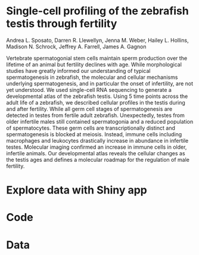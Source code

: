 # Single-cell profiling of the zebrafish testis through fertility

Andrea L. Sposato, Darren R. Llewellyn, Jenna M. Weber, Hailey L. Hollins, Madison N. Schrock, Jeffrey A. Farrell, James A. Gagnon

Vertebrate spermatogonial stem cells maintain sperm production over the lifetime of an animal but fertility declines with age. While morphological studies have greatly informed our understanding of typical spermatogenesis in zebrafish, the molecular and cellular mechanisms underlying spermatogenesis, and in particular the onset of infertility, are not yet understood. We used single-cell RNA sequencing to generate a developmental atlas of the zebrafish testis. Using 5 time points across the adult life of a zebrafish, we described cellular profiles in the testis during and after fertility. While all germ cell stages of spermatogenesis are detected in testes from fertile adult zebrafish. Unexpectedly, testes from older infertile males still contained spermatogonia and a reduced population of spermatocytes. These germ cells are transcriptionally distinct and spermatogenesis is blocked at meiosis. Instead, immune cells including macrophages and leukocytes drastically increase in abundance in infertile testes. Molecular imaging confirmed an increase in immune cells in older, infertile animals. Our developmental atlas reveals the cellular changes as the testis ages and defines a molecular roadmap for the regulation of male fertility. 

# Explore data with Shiny app


# Code


# Data
